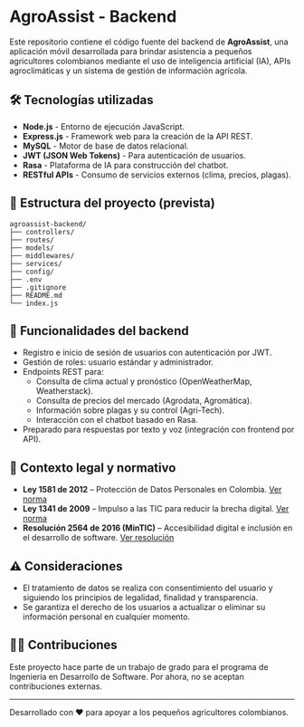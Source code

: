 
# AgroAssist - Backend

Este repositorio contiene el código fuente del backend de **AgroAssist**, una aplicación móvil desarrollada para brindar asistencia a pequeños agricultores colombianos mediante el uso de inteligencia artificial (IA), APIs agroclimáticas y un sistema de gestión de información agrícola.

## 🛠 Tecnologías utilizadas

- **Node.js** - Entorno de ejecución JavaScript.
- **Express.js** - Framework web para la creación de la API REST.
- **MySQL** - Motor de base de datos relacional.
- **JWT (JSON Web Tokens)** - Para autenticación de usuarios.
- **Rasa** - Plataforma de IA para construcción del chatbot.
- **RESTful APIs** - Consumo de servicios externos (clima, precios, plagas).

## 📁 Estructura del proyecto (prevista)

```
agroassist-backend/
├── controllers/        
├── routes/            
├── models/             
├── middlewares/        
├── services/           
├── config/             
├── .env                
├── .gitignore          
├── README.md           
└── index.js            
```

## 🚀 Funcionalidades del backend

- Registro e inicio de sesión de usuarios con autenticación por JWT.
- Gestión de roles: usuario estándar y administrador.
- Endpoints REST para:
  - Consulta de clima actual y pronóstico (OpenWeatherMap, Weatherstack).
  - Consulta de precios del mercado (Agrodata, Agromática).
  - Información sobre plagas y su control (Agri-Tech).
  - Interacción con el chatbot basado en Rasa.
- Preparado para respuestas por texto y voz (integración con frontend por API).

## 🔐 Contexto legal y normativo

- **Ley 1581 de 2012** – Protección de Datos Personales en Colombia. [Ver norma](https://www.funcionpublica.gov.co/eva/gestornormativo/norma.php?i=49981)
- **Ley 1341 de 2009** – Impulso a las TIC para reducir la brecha digital. [Ver norma](https://www.funcionpublica.gov.co/eva/gestornormativo/norma.php?i=36913)
- **Resolución 2564 de 2016 (MinTIC)** – Accesibilidad digital e inclusión en el desarrollo de software. [Ver resolución](https://normograma.mintic.gov.co/mintic/compilacion/docs/resolucion_mintic_2564_2016.htm)

## ⚠️ Consideraciones

- El tratamiento de datos se realiza con consentimiento del usuario y siguiendo los principios de legalidad, finalidad y transparencia.
- Se garantiza el derecho de los usuarios a actualizar o eliminar su información personal en cualquier momento.

## 🧑‍💻 Contribuciones

Este proyecto hace parte de un trabajo de grado para el programa de Ingeniería en Desarrollo de Software. Por ahora, no se aceptan contribuciones externas.

---

Desarrollado con ❤️ para apoyar a los pequeños agricultores colombianos.
